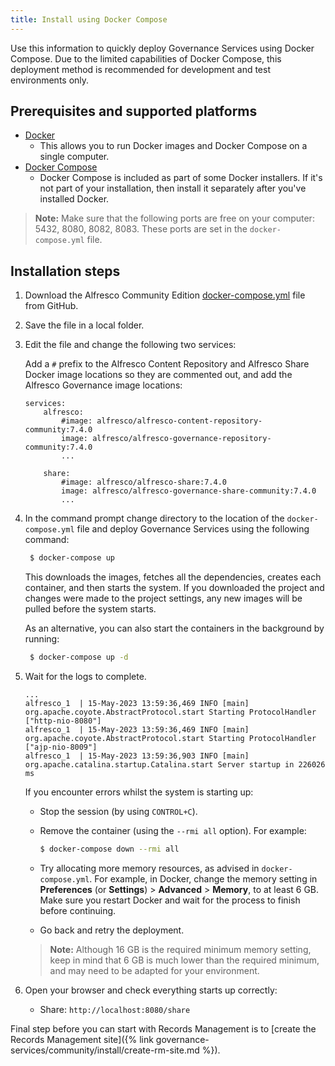 ```yaml
---
title: Install using Docker Compose
---
```


Use this information to quickly deploy Governance Services using Docker Compose. Due to the limited capabilities of Docker Compose, this deployment method is recommended for development and test environments only.

## Prerequisites and supported platforms

* [Docker](https://docs.docker.com/install/)
  * This allows you to run Docker images and Docker Compose on a single computer.
* [Docker Compose](https://docs.docker.com/compose/install/)
  * Docker Compose is included as part of some Docker installers. If it's not part of your installation, then install it separately after you've installed Docker.

> **Note:** Make sure that the following ports are free on your computer: 5432, 8080, 8082, 8083. These ports are set in the `docker-compose.yml` file.

## Installation steps

1. Download the Alfresco Community Edition [docker-compose.yml](https://raw.githubusercontent.com/Alfresco/acs-deployment/master/docker-compose/community-docker-compose.yml) file from GitHub.

2. Save the file in a local folder.

3. Edit the file and change the following two services:

    Add a `#` prefix to the Alfresco Content Repository and Alfresco Share Docker image locations so they are commented out, and add the Alfresco Governance image locations:

    ```text
    services:
        alfresco:
            #image: alfresco/alfresco-content-repository-community:7.4.0
            image: alfresco/alfresco-governance-repository-community:7.4.0
            ... 
    ```

    ```text
        share:
            #image: alfresco/alfresco-share:7.4.0
            image: alfresco/alfresco-governance-share-community:7.4.0
            ... 
    ```

4. In the command prompt change directory to the location of the `docker-compose.yml` file and deploy Governance Services using the following command:

   ```bash
    $ docker-compose up
   ```

   This downloads the images, fetches all the dependencies, creates each container, and then starts the system. If you downloaded the project and changes were made to the project settings, any new images will be pulled before the system starts.

   As an alternative, you can also start the containers in the background by running:

   ```bash
    $ docker-compose up -d
   ```

5. Wait for the logs to complete.

    ```text
    ...
    alfresco_1  | 15-May-2023 13:59:36,469 INFO [main] org.apache.coyote.AbstractProtocol.start Starting ProtocolHandler ["http-nio-8080"]
    alfresco_1  | 15-May-2023 13:59:36,469 INFO [main] org.apache.coyote.AbstractProtocol.start Starting ProtocolHandler ["ajp-nio-8009"]
    alfresco_1  | 15-May-2023 13:59:36,903 INFO [main] org.apache.catalina.startup.Catalina.start Server startup in 226026 ms
    ```

    If you encounter errors whilst the system is starting up:

    * Stop the session (by using `CONTROL+C`).
    * Remove the container (using the `--rmi all` option). For example:

       ```bash
       $ docker-compose down --rmi all
       ```

    * Try allocating more memory resources, as advised in `docker-compose.yml`. For example, in Docker, change the memory setting in **Preferences** (or **Settings**) > **Advanced** > **Memory**, to at least 6 GB. Make sure you restart Docker and wait for the process to finish before continuing.
    * Go back and retry the deployment.

    > **Note:** Although 16 GB is the required minimum memory setting, keep in mind that 6 GB is much lower than the required minimum, and may need to be adapted for your environment.

6. Open your browser and check everything starts up correctly:

    * Share: `http://localhost:8080/share`

Final step before you can start with Records Management is to [create the Records Management site]({% link governance-services/community/install/create-rm-site.md %}).
